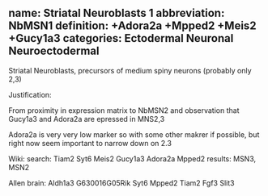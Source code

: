 name: Striatal Neuroblasts 1
abbreviation: NbMSN1
definition: +Adora2a +Mpped2 +Meis2 +Gucy1a3
categories: Ectodermal Neuronal Neuroectodermal
---

Striatal Neuroblasts, precursors of medium spiny neurons (probably only 2,3)

Justification:

From proximity in expression matrix to NbMSN2 and observation that Gucy1a3 and Adora2a are epressed in MNS2,3

Adora2a is very very low marker so with some other makrer if possible, but right now seem important to narrow down on 2.3

Wiki:
search: Tiam2 Syt6 Meis2 Gucy1a3 Adora2a Mpped2
results: MSN3, MSN2

Allen brain:
Aldh1a3
G630016G05Rik
Syt6
Mpped2
Tiam2
Fgf3
Slit3